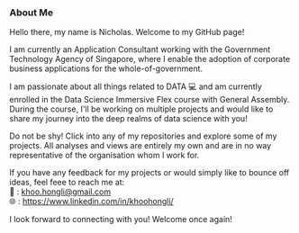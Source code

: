 ### About Me

Hello there, my name is Nicholas. Welcome to my GitHub page!

I am currently an Application Consultant working with the Government Technology Agency of Singapore, where I enable the adoption of corporate business applications for the whole-of-government.

I am passionate about all things related to DATA :computer: and am currently enrolled in the Data Science Immersive Flex course with General Assembly. During the course, I'll be working on multiple projects and would like to share my journey into the deep realms of data science with you!

Do not be shy! Click into any of my repositories and explore some of my projects. All analyses and views are entirely my own and are in no way representative of the organisation whom I work for.

If you have any feedback for my projects or would simply like to bounce off ideas, feel feee to reach me at:</br>
:e-mail: : khoo.hongli@gmail.com</br>
:globe_with_meridians: : https://www.linkedin.com/in/khoohongli/

I look forward to connecting with you! Welcome once again!
